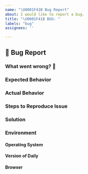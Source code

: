 ```yaml
---
name: "\U0001F41B Bug Report"
about: I would like to report a bug.
title: "\U0001F41B BUG: "
labels: "bug"
assignees: ''

---
```


## 🐛 Bug Report

<!--
    Thank you for using Daily and taking time to report a bug.

    Please try to spend some time to understand the bug and reproduce it.
    Take a look at our template and try to add as much detail as possible.
    The more details we have, easier it would be to fix it.

    If any heading is not applicable, put `NA`.
    For additional information, create an extra H2 heading and add extra info.
-->

### What went wrong? 🤔

<!--
    What's not working as expected? A clear and precise description.
    Screenshots are always helpful!
-->

### Expected Behavior

<!--
    How did you expect it to behave?
--->

### Actual Behavior

<!--
    How is behaving?
--->

### Steps to Reproduce Issue

<!--
    If possible, please share the steps to reproduce the issue.
-->

### Solution

<!--
    If you have any suggestions on fixing the issue.
-->

### Environment

<!--
    Tell us about your environment
-->

#### Operating System

#### Version of Daily

#### Browser

<!--
    Browser info:
        Chrome/Safari
    Mobile device!?
        If it's a mobile device, please mention details.
        Screenshots would be helpful.
-->



<!--
    Thank you for taking your time to report the issue! Appreciate your help.
-->
